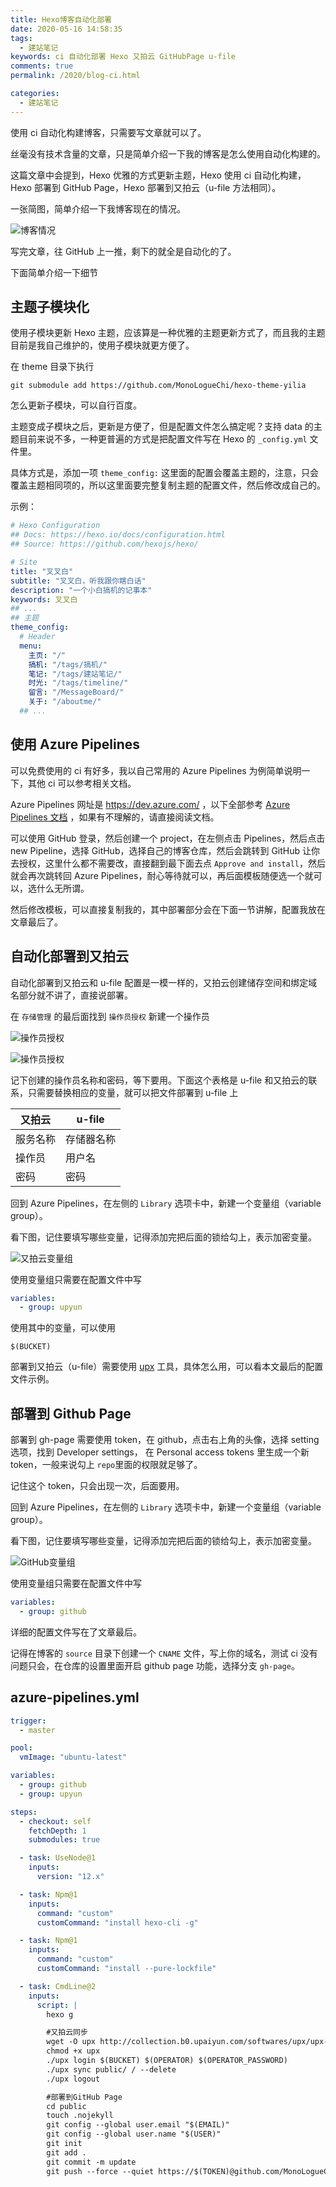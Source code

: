 ```yaml
---
title: Hexo博客自动化部署
date: 2020-05-16 14:58:35
tags: 
  - 建站笔记
keywords: ci 自动化部署 Hexo 又拍云 GitHubPage u-file
comments: true
permalink: /2020/blog-ci.html

categories: 
  - 建站笔记
---
```


使用 ci 自动化构建博客，只需要写文章就可以了。

<!-- more -->

丝毫没有技术含量的文章，只是简单介绍一下我的博客是怎么使用自动化构建的。

这篇文章中会提到，Hexo 优雅的方式更新主题，Hexo 使用 ci 自动化构建，Hexo 部署到 GitHub Page，Hexo 部署到又拍云（u-file 方法相同）。

一张简图，简单介绍一下我博客现在的情况。

![博客情况](./img/sketch1589621851548.png)

写完文章，往 GitHub 上一推，剩下的就全是自动化的了。

下面简单介绍一下细节

## 主题子模块化

使用子模块更新 Hexo 主题，应该算是一种优雅的主题更新方式了，而且我的主题目前是我自己维护的，使用子模块就更方便了。

在 theme 目录下执行

```
git submodule add https://github.com/MonoLogueChi/hexo-theme-yilia
```

怎么更新子模块，可以自行百度。

主题变成子模块之后，更新是方便了，但是配置文件怎么搞定呢？支持 data 的主题目前来说不多，一种更普遍的方式是把配置文件写在 Hexo 的 `_config.yml` 文件里。

具体方式是，添加一项 `theme_config:` 这里面的配置会覆盖主题的，注意，只会覆盖主题相同项的，所以这里面要完整复制主题的配置文件，然后修改成自己的。

示例：

```yaml
# Hexo Configuration
## Docs: https://hexo.io/docs/configuration.html
## Source: https://github.com/hexojs/hexo/

# Site
title: "叉叉白"
subtitle: "叉叉白，听我跟你瞎白话"
description: "一个小白搞机的记事本"
keywords: 叉叉白
## ...
## 主题
theme_config:
  # Header
  menu:
    主页: "/"
    搞机: "/tags/搞机/"
    笔记: "/tags/建站笔记/"
    时光: "/tags/timeline/"
    留言: "/MessageBoard/"
    关于: "/aboutme/"
  ## ...
```

## 使用 Azure Pipelines

可以免费使用的 ci 有好多，我以自己常用的 Azure Pipelines 为例简单说明一下，其他 ci 可以参考相关文档。

Azure Pipelines 网址是 https://dev.azure.com/ ，以下全部参考 [Azure Pipelines 文档](https://docs.microsoft.com/en-us/azure/devops/pipelines/get-started/pipelines-sign-up?view=azure-devops) ，如果有不理解的，请直接阅读文档。

可以使用 GitHub 登录，然后创建一个 project，在左侧点击 Pipelines，然后点击 new Pipeline，选择 GitHub，选择自己的博客仓库，然后会跳转到 GitHub 让你去授权，这里什么都不需要改，直接翻到最下面去点 `Approve and install`，然后就会再次跳转回 Azure Pipelines，耐心等待就可以，再后面模板随便选一个就可以，选什么无所谓。

然后修改模板，可以直接复制我的，其中部署部分会在下面一节讲解，配置我放在文章最后了。

## 自动化部署到又拍云

自动化部署到又拍云和 u-file 配置是一模一样的，又拍云创建储存空间和绑定域名部分就不讲了，直接说部署。

在 `存储管理` 的最后面找到 `操作员授权` 新建一个操作员

![操作员授权](./img/Snipaste_2020-05-16_18-18-47.png)

![操作员授权](./img/Snipaste_2020-05-16_18-17-50.png)

记下创建的操作员名称和密码，等下要用。下面这个表格是 u-file 和又拍云的联系，只需要替换相应的变量，就可以把文件部署到 u-file 上

| 又拍云   | u-file     |
| -------- | ---------- |
| 服务名称 | 存储器名称 |
| 操作员   | 用户名     |
| 密码     | 密码       |

回到 Azure Pipelines，在左侧的 `Library` 选项卡中，新建一个变量组（variable group）。

看下图，记住要填写哪些变量，记得添加完把后面的锁给勾上，表示加密变量。

![又拍云变量组](./img/Snipaste_2020-05-16_18-32-22.png)

使用变量组只需要在配置文件中写

```yaml
variables:
  - group: upyun
```

使用其中的变量，可以使用

```
$(BUCKET)
```

部署到又拍云（u-file）需要使用 [upx](https://github.com/upyun/upx) 工具，具体怎么用，可以看本文最后的配置文件示例。

## 部署到 Github Page

部署到 gh-page 需要使用 token，在 github，点击右上角的头像，选择 setting 选项，找到 Developer settings， 在 Personal access tokens 里生成一个新 token，一般来说勾上 `repo`里面的权限就足够了。

记住这个 token，只会出现一次，后面要用。

回到 Azure Pipelines，在左侧的 `Library` 选项卡中，新建一个变量组（variable group）。

看下图，记住要填写哪些变量，记得添加完把后面的锁给勾上，表示加密变量。

![GitHub变量组](./img/Snipaste_2020-05-16_18-46-46.png)

使用变量组只需要在配置文件中写

```yaml
variables:
  - group: github
```

详细的配置文件写在了文章最后。

记得在博客的 `source` 目录下创建一个 `CNAME` 文件，写上你的域名，测试 ci 没有问题只会，在仓库的设置里面开启 github page 功能，选择分支 `gh-page`。

## azure-pipelines.yml

```yaml azure-pipelines.yml
trigger:
  - master

pool:
  vmImage: "ubuntu-latest"

variables:
  - group: github
  - group: upyun

steps:
  - checkout: self
    fetchDepth: 1
    submodules: true

  - task: UseNode@1
    inputs:
      version: "12.x"

  - task: Npm@1
    inputs:
      command: "custom"
      customCommand: "install hexo-cli -g"

  - task: Npm@1
    inputs:
      command: "custom"
      customCommand: "install --pure-lockfile"

  - task: CmdLine@2
    inputs:
      script: |
        hexo g

        #又拍云同步
        wget -O upx http://collection.b0.upaiyun.com/softwares/upx/upx-linux-amd64-v0.2.6
        chmod +x upx
        ./upx login $(BUCKET) $(OPERATOR) $(OPERATOR_PASSWORD)
        ./upx sync public/ / --delete
        ./upx logout

        #部署到GitHub Page
        cd public
        touch .nojekyll
        git config --global user.email "$(EMAIL)"
        git config --global user.name "$(USER)"
        git init
        git add .
        git commit -m update
        git push --force --quiet https://$(TOKEN)@github.com/MonoLogueChi/blog.xxwhite.com.git master:gh-pages
```
